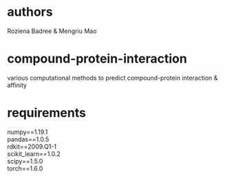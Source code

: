 # authors
Roziena Badree & Mengriu Mao

# compound-protein-interaction
various computational methods to predict compound-protein interaction & affinity

# requirements
numpy==1.19.1 </br>
pandas==1.0.5  </br>
rdkit==2009.Q1-1  </br>
scikit_learn==1.0.2  </br>
scipy==1.5.0  </br>
torch==1.6.0  </br>
